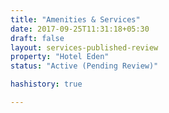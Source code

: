 ```yaml
---
title: "Amenities & Services"
date: 2017-09-25T11:31:18+05:30
draft: false
layout: services-published-review
property: "Hotel Eden"
status: "Active (Pending Review)"

hashistory: true

---
```


